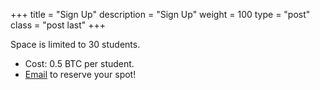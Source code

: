 +++
title = "Sign Up"
description = "Sign Up"
weight = 100
type = "post"
class = "post last"
+++

Space is limited to 30 students.

  * Cost: 0.5 BTC per student.
  * [Email](mailto:jimmy@programmingblockchain.com) to reserve your spot!

